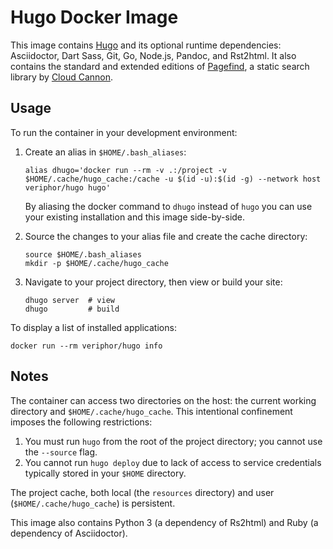 # Hugo Docker Image

This image contains [Hugo](https://gohugo.io/) and its optional runtime dependencies: Asciidoctor, Dart Sass, Git, Go, Node.js, Pandoc, and Rst2html. It also contains the standard and extended editions of [Pagefind](https://pagefind.app/), a static search library by [Cloud Cannon](https://cloudcannon.com/).

## Usage

To run the container in your development environment:

1. Create an alias in `$HOME/.bash_aliases`:

   ```test
   alias dhugo='docker run --rm -v .:/project -v $HOME/.cache/hugo_cache:/cache -u $(id -u):$(id -g) --network host veriphor/hugo hugo'
   ```

   By aliasing the docker command to `dhugo` instead of `hugo` you can use your existing installation and this image side-by-side.

2. Source the changes to your alias file and create the cache directory:

   ```text
   source $HOME/.bash_aliases
   mkdir -p $HOME/.cache/hugo_cache
   ```

3. Navigate to your project directory, then view or build your site:

   ```text
   dhugo server  # view
   dhugo         # build
   ```

To display a list of installed applications:

```text
docker run --rm veriphor/hugo info
```

## Notes

The container can access two directories on the host: the current working directory and `$HOME/.cache/hugo_cache`. This intentional confinement imposes the following restrictions:

1. You must run `hugo` from the root of the project directory; you cannot use the `--source` flag.
2. You cannot run `hugo deploy` due to lack of access to service credentials typically stored in your `$HOME` directory.

The project cache, both local (the `resources` directory) and user (`$HOME/.cache/hugo_cache`) is persistent.

This image also contains Python 3 (a dependency of Rs2html) and Ruby (a dependency of Asciidoctor).
